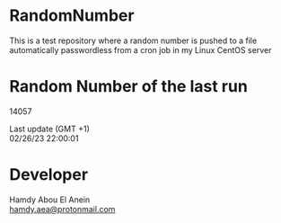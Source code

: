 # RandomNumber    
This is a test repository where a random number is pushed to a file automatically passwordless from a cron job in my Linux CentOS server    
# Random Number of the last run   
14057
      
Last update (GMT +1)    
02/26/23 22:00:01
# Developer    
Hamdy Abou El Anein   
hamdy.aea@protonmail.com
